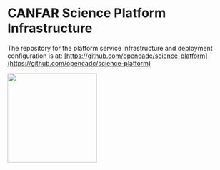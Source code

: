 # CANFAR Science Platform Infrastructure

The repository for the platform service infrastructure and deployment configuration is at:  [https://github.com/opencadc/science-platform](https://github.com/opencadc/science-platform)

[<img src="https://github.com/opencadc/scicon/blob/main/canfar-logo.png" height="200" />](https://www.opencadc.org/scicon/)
